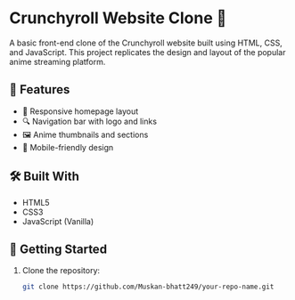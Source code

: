 # Crunchyroll Website Clone 🎥

A basic front-end clone of the Crunchyroll website built using HTML, CSS, and JavaScript. This project replicates the design and layout of the popular anime streaming platform.

## 📌 Features

- 🎨 Responsive homepage layout
- 🔍 Navigation bar with logo and links
- 🖼️ Anime thumbnails and sections
- 📱 Mobile-friendly design

## 🛠️ Built With

- HTML5
- CSS3
- JavaScript (Vanilla)

## 🚀 Getting Started

1. Clone the repository:
   ```bash
   git clone https://github.com/Muskan-bhatt249/your-repo-name.git
